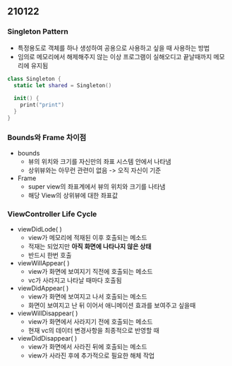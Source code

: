 ## 210122

### Singleton Pattern

- 특정용도로 객체를 하나 생성하여 공용으로 사용하고 싶을 때 사용하는 방법
- 임의로 메모리에서 해제해주지 않는 이상 프로그램이 실해오디고 끝날때까지 메모리에 유지됨

```swift
class Singleton {
  static let shared = Singleton()
  
  init() {
    print("print")
  }
}
```



### Bounds와 Frame 차이점

- bounds
  - 뷰의 위치와 크기를 자신만의 좌표 시스템 안에서 나타냄
  - 상위뷰와는 아무런 관련이 없음 -> 오직 자신이 기준
- Frame
  - super view의 좌표계에서 뷰의 위치와 크기를 나타냄 
  - 해당 View의 상위뷰에 대한 좌표값



### ViewController Life Cycle

- viewDidLode( )
  - view가 메모리에 적재된 이후 호출되는 메소드
  - 적재는 되었지만 **아직 화면에 나타나지 않은 상태**
  - 반드시 한번 호출
- viewWillAppear( )
  - view가 화면에 보여지기 직전에 호출되는 메소드
  - vc가 사라지고 나타날 때마다 호출됨
- viewDidAppear( )
  - view가 화면에 보여지고 나서 호출되는 메소드
  - 화면이 보여지고 난 뒤 이어서 애니메이션 효과를 보여주고 싶을때
- viewWillDisappear( )
  - view가 화면에서 사라지기 전에 호출되는 메소드
  - 현재 vc의 데이터 변경사항을 최종적으로 반영할 때
- viewDidDisappear( )
  - view가 화면에서 사라진 뒤에 호출되는 메소드
  - view가 사라진 후에 추가적으로 필요한 해체 작업









### 









